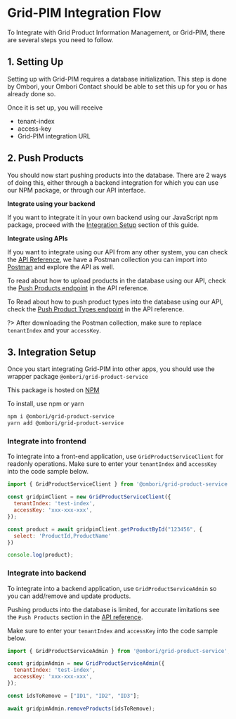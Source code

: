 # Grid-PIM Integration Flow
To Integrate with Grid Product Information Management, or Grid-PIM, there are several steps you need to follow.

## 1. Setting Up

Setting up with Grid-PIM requires a database initialization. This step is done by Ombori, your Ombori Contact should be able to set this up for you or has already done so.

Once it is set up, you will receive
- tenant-index
- access-key
- Grid-PIM integration URL

## 2. Push Products
You should now start pushing products into the database. There are 2 ways of doing this, either through a backend integration for which you can use our NPM package, or through our API interface.

**Integrate using your backend**

If you want to integrate it in your own backend using our JavaScript npm package, proceed with the [Integration Setup](/grid-pim/integration-flow?id=integration-setup) section of this guide.

**Integrate using APIs**

If you want to integrate using our API from any other system, you can check the [API Reference](/grid-pim/api), we have a Postman collection you can import into [Postman](https://www.postman.com/) and explore the API as well.

To read about how to upload products in the database using our API, check the  [Push Products endpoint](/grid-pim/api?id=post-push-products) in the API reference.

To Read about how to push product types into the database using our API, check the [Push Product Types endpoint](/grid-pim/api?id=post-push-product-types) in the API reference.

?> After downloading the Postman collection, make sure to replace `tenantIndex` and your `accessKey`.

## 3. Integration Setup
Once you start integrating Grid-PIM into other apps, you should use the wrapper package `@ombori/grid-product-service`

This package is hosted on [NPM](https://www.npmjs.com/package/@ombori/grid-product-service)

To install, use npm or yarn

```bash
npm i @ombori/grid-product-service
yarn add @ombori/grid-product-service
```

### Integrate into frontend
To integrate into a front-end application, use `GridProductServiceClient` for readonly operations. Make sure to enter your `tenantIndex` and `accessKey` into the code sample below.

```javascript
import { GridProductServiceClient } from '@ombori/grid-product-service';

const gridpimClient = new GridProductServiceClient({
  tenantIndex: 'test-index',
  accessKey: 'xxx-xxx-xxx',
});

const product = await gridpimClient.getProductById("123456", {
  select: 'ProductId,ProductName'
})

console.log(product);
```

### Integrate into backend
To integrate into a backend application, use `GridProductServiceAdmin` so you can add/remove and update products.

Pushing products into the database is limited, for accurate limitations see the `Push Products` section in the [API reference](/grid-pim/api?id=post-push-products).

 Make sure to enter your `tenantIndex` and `accessKey` into the code sample below.

```javascript
import { GridProductServiceAdmin } from '@ombori/grid-product-service';

const gridpimAdmin = new GridProductServiceAdmin({
  tenantIndex: 'test-index',
  accessKey: 'xxx-xxx-xxx',
});

const idsToRemove = ["ID1", "ID2", "ID3"];

await gridpimAdmin.removeProducts(idsToRemove);
```
